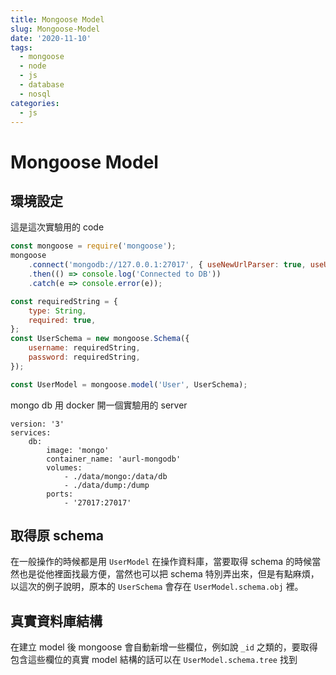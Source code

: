 ```yaml
---
title: Mongoose Model
slug: Mongoose-Model
date: '2020-11-10'
tags:
  - mongoose
  - node
  - js
  - database
  - nosql
categories:
  - js
---
```


# Mongoose Model

## 環境設定

這是這次實驗用的 code

```js
const mongoose = require('mongoose');
mongoose
	.connect('mongodb://127.0.0.1:27017', { useNewUrlParser: true, useUnifiedTopology: true })
	.then(() => console.log('Connected to DB'))
	.catch(e => console.error(e));

const requiredString = {
	type: String,
	required: true,
};
const UserSchema = new mongoose.Schema({
	username: requiredString,
	password: requiredString,
});

const UserModel = mongoose.model('User', UserSchema);
```

mongo db 用 docker 開一個實驗用的 server

```ymal
version: '3'
services:
    db:
        image: 'mongo'
        container_name: 'aurl-mongodb'
        volumes:
            - ./data/mongo:/data/db
            - ./data/dump:/dump
        ports:
            - '27017:27017'
```

## 取得原 schema

在一般操作的時候都是用 `UserModel` 在操作資料庫，當要取得 schema 的時候當然也是從他裡面找最方便，當然也可以把 schema 特別弄出來，但是有點麻煩，以這次的例子說明，原本的 `UserSchema` 會存在 `UserModel.schema.obj` 裡。

## 真實資料庫結構

在建立 model 後 mongoose 會自動新增一些欄位，例如說 `_id` 之類的，要取得包含這些欄位的真實 model 結構的話可以在 `UserModel.schema.tree` 找到
